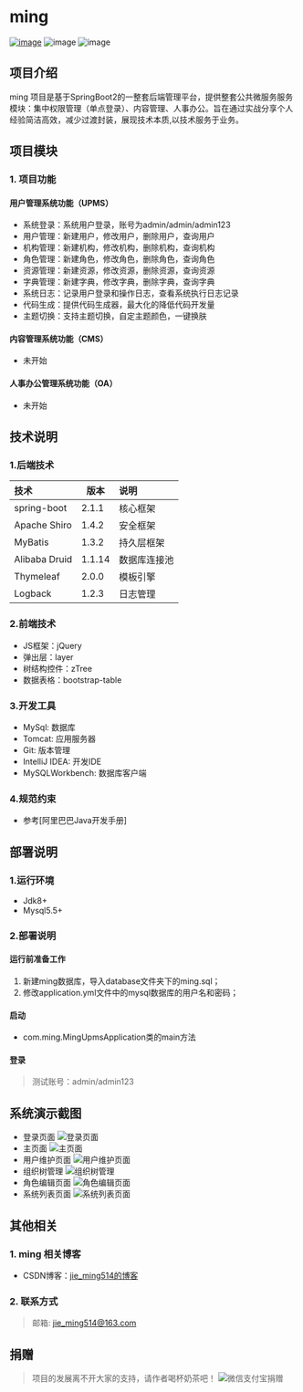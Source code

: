 
# ming
[![image](https://img.shields.io/badge/CSDN-jie_ming514-orange.svg)](https://blog.csdn.net/m1090760001)
![image](https://img.shields.io/badge/license-Apache2.0-blue.svg)
![image](https://img.shields.io/badge/Spring%20Boot-2.1.1.RELEASE-blue.svg)

## 项目介绍
ming 项目是基于SpringBoot2的一整套后端管理平台，提供整套公共微服务服务模块：集中权限管理（单点登录）、内容管理、人事办公。旨在通过实战分享个人经验简洁高效，减少过渡封装，展现技术本质,以技术服务于业务。


## 项目模块

### 1. 项目功能

#### 用户管理系统功能（UPMS）
  - 系统登录：系统用户登录，账号为admin/admin/admin123
  - 用户管理：新建用户，修改用户，删除用户，查询用户
  - 机构管理：新建机构，修改机构，删除机构，查询机构
  - 角色管理：新建角色，修改角色，删除角色，查询角色
  - 资源管理：新建资源，修改资源，删除资源，查询资源
  - 字典管理：新建字典，修改字典，删除字典，查询字典
  - 系统日志：记录用户登录和操作日志，查看系统执行日志记录
  - 代码生成：提供代码生成器，最大化的降低代码开发量
  - 主题切换：支持主题切换，自定主题颜色，一键换肤
  
#### 内容管理系统功能（CMS）
  - 未开始

#### 人事办公管理系统功能（OA）
  - 未开始


## 技术说明

### 1.后端技术

| 技术 | 版本 | 说明 |
|:--- | --- | :---|
| spring-boot | 2.1.1 | 核心框架 |
| Apache Shiro | 1.4.2 | 安全框架 |
| MyBatis | 1.3.2 | 持久层框架 |
| Alibaba Druid | 1.1.14 | 数据库连接池 |
| Thymeleaf | 2.0.0 | 模板引擎 |
| Logback | 1.2.3 | 日志管理|


### 2.前端技术
  - JS框架：jQuery
  - 弹出层：layer
  - 树结构控件：zTree
  - 数据表格：bootstrap-table

### 3.开发工具
  - MySql: 数据库
  - Tomcat: 应用服务器
  - Git: 版本管理
  - IntelliJ IDEA: 开发IDE
  - MySQLWorkbench: 数据库客户端

### 4.规范约束
  - 参考[阿里巴巴Java开发手册]


## 部署说明

### 1.运行环境
  - Jdk8+
  - Mysql5.5+

### 2.部署说明

#### 运行前准备工作
  1. 新建ming数据库，导入database文件夹下的ming.sql；
  2. 修改application.yml文件中的mysql数据库的用户名和密码；
  
#### 启动
  - com.ming.MingUpmsApplication类的main方法

#### 登录
> 测试账号：admin/admin123


## 系统演示截图

- 登录页面
![登录页面](_doc/show/login.png) 
- 主页面
![主页面](_doc/show/main.png) 
- 用户维护页面
![用户维护页面](_doc/show/user.png) 
- 组织树管理
![组织树管理](_doc/show/tree.png)
- 角色编辑页面
![角色编辑页面](_doc/show/role.png) 
- 系统列表页面
![系统列表页面](_doc/show/system.png) 


## 其他相关
### 1. ming 相关博客
  - CSDN博客：[jie_ming514的博客](https://blog.csdn.net/m1090760001)

### 2. 联系方式
> 邮箱: jie_ming514@163.com

## 捐赠

> 项目的发展离不开大家的支持，请作者喝杯奶茶吧！
![微信支付宝捐赠](_doc/show/contribution.png)

